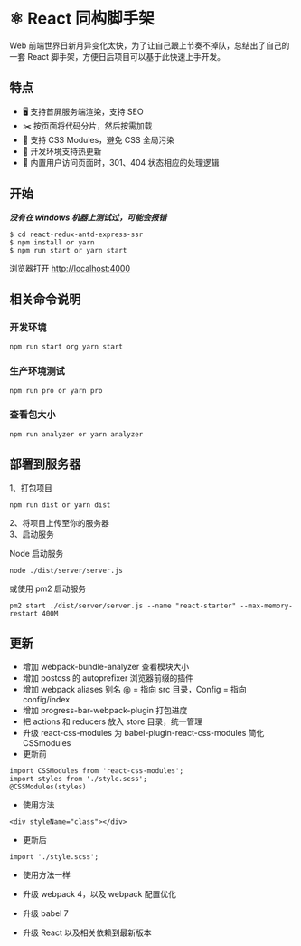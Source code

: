 # ⚛️ React 同构脚手架

Web 前端世界日新月异变化太快，为了让自己跟上节奏不掉队，总结出了自己的一套 React 脚手架，方便日后项目可以基于此快速上手开发。

## 特点

- 🖥 支持首屏服务端渲染，支持 SEO
- ✂️ 按页面将代码分片，然后按需加载
- 🌈 支持 CSS Modules，避免 CSS 全局污染
- 🔄 开发环境支持热更新
- 🚧 内置用户访问页面时，301、404 状态相应的处理逻辑

## 开始

**_没有在 windows 机器上测试过，可能会报错_**

```
$ cd react-redux-antd-express-ssr
$ npm install or yarn
$ npm run start or yarn start
```

浏览器打开 [http://localhost:4000](http://localhost:4000)

## 相关命令说明

### 开发环境

```
npm run start org yarn start
```

### 生产环境测试

```
npm run pro or yarn pro
```

### 查看包大小

```
npm run analyzer or yarn analyzer
```

## 部署到服务器

1、打包项目

```
npm run dist or yarn dist
```

2、将项目上传至你的服务器  
3、启动服务

Node 启动服务

```
node ./dist/server/server.js
```

或使用 pm2 启动服务

```
pm2 start ./dist/server/server.js --name "react-starter" --max-memory-restart 400M
```

## 更新

- 增加 webpack-bundle-analyzer 查看模块大小
- 增加 postcss 的 autoprefixer 浏览器前缀的插件
- 增加 webpack aliases 别名 @ = 指向 src 目录，Config = 指向 config/index
- 增加 progress-bar-webpack-plugin 打包进度
- 把 actions 和 reducers 放入 store 目录，统一管理
- 升级 react-css-modules 为 babel-plugin-react-css-modules 简化 CSSmodules
- 更新前

```
import CSSModules from 'react-css-modules';
import styles from './style.scss';
@CSSModules(styles)
```

- 使用方法

```
<div styleName="class"></div>
```

- 更新后

```
import './style.scss';
```

- 使用方法一样


- 升级 webpack 4，以及 webpack 配置优化
- 升级 babel 7
- 升级 React 以及相关依赖到最新版本
